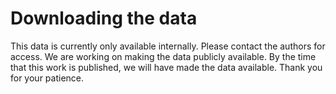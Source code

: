 # Downloading the data
This data is currently only available internally.
Please contact the authors for access.
We are working on making the data publicly available.
By the time that this work is published, we will have made the data available.
Thank you for your patience.
